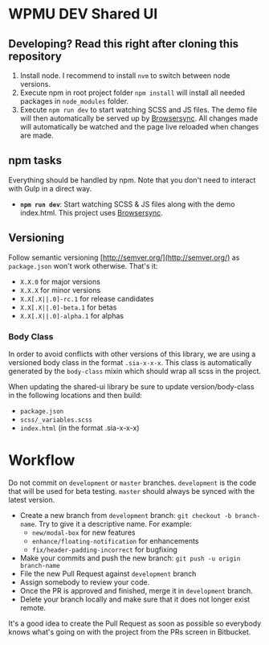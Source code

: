 # WPMU DEV Shared UI


## Developing? Read this right after cloning this repository

1. Install node. I recommend to install `nvm` to switch between node versions.
2. Execute npm in root project folder `npm install` will install all needed packages in `node_modules` folder.
3. Execute `npm run dev` to start watching SCSS and JS files. The demo file will then automatically be served up by [Browsersync](https://browsersync.io/). All changes made will automatically be watched and the page live reloaded when changes are made.

## npm tasks
Everything should be handled by npm. Note that you don't need to interact with Gulp in a direct way.

* **`npm run dev`**: Start watching SCSS & JS files along with the demo index.html. This project uses [Browsersync](https://browsersync.io/).

## Versioning

Follow semantic versioning [http://semver.org/](http://semver.org/) as `package.json` won't work otherwise. That's it:

- `X.X.0` for major versions
- `X.X.X` for minor versions
- `X.X[.X||.0]-rc.1` for release candidates
- `X.X[.X||.0]-beta.1` for betas
- `X.X[.X||.0]-alpha.1` for alphas

### Body Class

In order to avoid conflicts with other versions of this library, we are using a versioned body class in the format `.sia-x-x-x`. This class is automatically generated by the `body-class` mixin which should wrap all scss in the project.

When updating the shared-ui library be sure to update version/body-class in the following locations and then build:

+ `package.json`
+ `scss/_variables.scss`
+ `index.html` (in the format .sia-x-x-x)

# Workflow

Do not commit on `development` or `master` branches. `development` is the code that will be used for beta testing. `master` should always be synced with the latest version.

- Create a new branch from `development` branch: `git checkout -b branch-name`. Try to give it a descriptive name. For example:
    * `new/modal-box` for new features
    * `enhance/floating-notification` for enhancements
    * `fix/header-padding-incorrect` for bugfixing
- Make your commits and push the new branch: `git push -u origin branch-name`
- File the new Pull Request against `development` branch
- Assign somebody to review your code.
- Once the PR is approved and finished, merge it in `development` branch.
- Delete your branch locally and make sure that it does not longer exist remote.

It's a good idea to create the Pull Request as soon as possible so everybody knows what's going on with the project from the PRs screen in Bitbucket.
